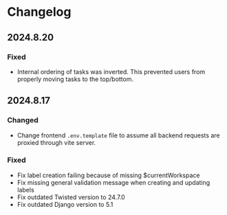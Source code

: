 # Changelog

## 2024.8.20

### Fixed

- Internal ordering of tasks was inverted. This prevented users from properly
moving tasks to the top/bottom.

## 2024.8.17

### Changed

- Change frontend `.env.template` file to assume all backend requests are
  proxied through vite server.

### Fixed

- Fix label creation failing because of missing $currentWorkspace
- Fix missing general validation message when creating and updating labels
- Fix outdated Twisted version to 24.7.0
- Fix outdated Django version to 5.1
